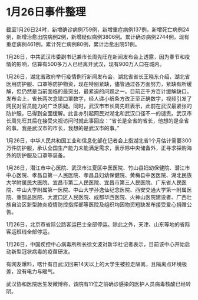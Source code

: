 # 1月26日事件整理

截至1月26日24时，新增确诊病例759例，新增重症病例137例，新增死亡病例24例，新增治愈出院病例2例，新增疑似病例3806例。累计确诊病例2744例，现有重症病例461例，累计死亡病例80例，累计治愈出院51例。

1月26日，中共武汉市委副书记兼市长周先旺在新闻发布会上透露，因为春节和疫情的影响，估算有500多万人已经离开武汉，现有900万人口在城内。

1月26日，湖北省政府举行疫情例行新闻发布会，湖北省省长王晓东介绍，湖北省医用防护服、口罩等防护物资，现在特别紧缺，儘管通过各方面努力，紧缺有所缓解，但仍然是当前面临的最突出，最紧迫的问题之一。目前正千方百计缓解缺口。发布会上，省长两次念错口罩数字，经人递小纸条方改正至正确数字，视频引发了网民对官员能力的广泛质疑。同时，武汉市市长周先旺表示，此前在武汉最紧张的防护服，已得到全面缓解。此言亦引起网民对湖北和武汉口径不一的谴责。武汉市长周先旺其后在接受央视访问时就此事回应：“省长是全省的省长，他想的是全省的事。我是武汉市的市长，我想的是武汉市的事。”

1月26日，中华人民共和国工业和信息化部在记者会上指湖北省1个月估计需要300万件防护服，承认全国生产能力未能满足需求，表示除中央储备外，正寻求採购海外的防护服及口罩等装备。

1月26日，潜江市中心医院、武汉市江夏区中医医院、竹山县妇幼保健院、潜江市中心医院、孝昌县第一人民医院、孝昌县妇幼保健院、黄梅县中医医院、湖北民族大学附属民大医院、宜昌市第二人民医院、宜昌市第三人民医院、广东省人民医院、中山大学附属第一医院、中山大学孙逸仙纪念医院、西安交通大学第一附属医院、重钢总医院、大渡口区人民医院、成都华西医院、火神山医院建设者、广西壮族自治区新型肺炎疫情防控指挥部等医院及组织均因物资短缺发布接受爱心捐赠公告。

1月26日，北京市省际公路客运巴士全部停运。除此之外，天津、山东等地的省际客运班线全部停运。

1月26日，中国疾控中心病毒所所长徐文波对新华社记者表示，目前该中心开始启动新型冠状病毒的疫苗研发。

有网友爆料，喀什有自武汉回来14天以上的大学生被拉走隔离，且隔离点环境极差，没有电力与暖气。

武汉协和医院医生发微博称，该院有11位之前确诊感染的医护人员病毒核酸已经转阴。

